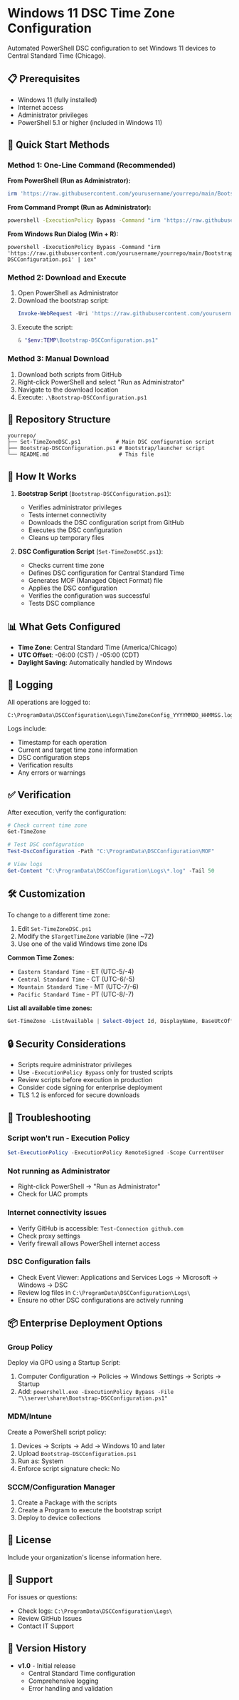 # Windows 11 DSC Time Zone Configuration

Automated PowerShell DSC configuration to set Windows 11 devices to Central Standard Time (Chicago).

## 📋 Prerequisites

- Windows 11 (fully installed)
- Internet access
- Administrator privileges
- PowerShell 5.1 or higher (included in Windows 11)

## 🚀 Quick Start Methods

### Method 1: One-Line Command (Recommended)

**From PowerShell (Run as Administrator):**

```powershell
irm 'https://raw.githubusercontent.com/yourusername/yourrepo/main/Bootstrap-DSCConfiguration.ps1' | iex
```

**From Command Prompt (Run as Administrator):**

```cmd
powershell -ExecutionPolicy Bypass -Command "irm 'https://raw.githubusercontent.com/yourusername/yourrepo/main/Bootstrap-DSCConfiguration.ps1' | iex"
```

**From Windows Run Dialog (Win + R):**

```
powershell -ExecutionPolicy Bypass -Command "irm 'https://raw.githubusercontent.com/yourusername/yourrepo/main/Bootstrap-DSCConfiguration.ps1' | iex"
```

### Method 2: Download and Execute

1. Open PowerShell as Administrator
2. Download the bootstrap script:
   ```powershell
   Invoke-WebRequest -Uri 'https://raw.githubusercontent.com/yourusername/yourrepo/main/Bootstrap-DSCConfiguration.ps1' -OutFile "$env:TEMP\Bootstrap-DSCConfiguration.ps1"
   ```
3. Execute the script:
   ```powershell
   & "$env:TEMP\Bootstrap-DSCConfiguration.ps1"
   ```

### Method 3: Manual Download

1. Download both scripts from GitHub
2. Right-click PowerShell and select "Run as Administrator"
3. Navigate to the download location
4. Execute: `.\Bootstrap-DSCConfiguration.ps1`

## 📁 Repository Structure

```
yourrepo/
├── Set-TimeZoneDSC.ps1           # Main DSC configuration script
├── Bootstrap-DSCConfiguration.ps1 # Bootstrap/launcher script
└── README.md                      # This file
```

## 🔧 How It Works

1. **Bootstrap Script** (`Bootstrap-DSCConfiguration.ps1`):
   - Verifies administrator privileges
   - Tests internet connectivity
   - Downloads the DSC configuration script from GitHub
   - Executes the DSC configuration
   - Cleans up temporary files

2. **DSC Configuration Script** (`Set-TimeZoneDSC.ps1`):
   - Checks current time zone
   - Defines DSC configuration for Central Standard Time
   - Generates MOF (Managed Object Format) file
   - Applies the DSC configuration
   - Verifies the configuration was successful
   - Tests DSC compliance

## 📊 What Gets Configured

- **Time Zone**: Central Standard Time (America/Chicago)
- **UTC Offset**: -06:00 (CST) / -05:00 (CDT)
- **Daylight Saving**: Automatically handled by Windows

## 📝 Logging

All operations are logged to:
```
C:\ProgramData\DSCConfiguration\Logs\TimeZoneConfig_YYYYMMDD_HHMMSS.log
```

Logs include:
- Timestamp for each operation
- Current and target time zone information
- DSC configuration steps
- Verification results
- Any errors or warnings

## ✅ Verification

After execution, verify the configuration:

```powershell
# Check current time zone
Get-TimeZone

# Test DSC configuration
Test-DscConfiguration -Path "C:\ProgramData\DSCConfiguration\MOF"

# View logs
Get-Content "C:\ProgramData\DSCConfiguration\Logs\*.log" -Tail 50
```

## 🛠️ Customization

To change to a different time zone:

1. Edit `Set-TimeZoneDSC.ps1`
2. Modify the `$TargetTimeZone` variable (line ~72)
3. Use one of the valid Windows time zone IDs

**Common Time Zones:**
- `Eastern Standard Time` - ET (UTC-5/-4)
- `Central Standard Time` - CT (UTC-6/-5)
- `Mountain Standard Time` - MT (UTC-7/-6)
- `Pacific Standard Time` - PT (UTC-8/-7)

**List all available time zones:**
```powershell
Get-TimeZone -ListAvailable | Select-Object Id, DisplayName, BaseUtcOffset
```

## 🔒 Security Considerations

- Scripts require administrator privileges
- Use `-ExecutionPolicy Bypass` only for trusted scripts
- Review scripts before execution in production
- Consider code signing for enterprise deployment
- TLS 1.2 is enforced for secure downloads

## 🚨 Troubleshooting

### Script won't run - Execution Policy
```powershell
Set-ExecutionPolicy -ExecutionPolicy RemoteSigned -Scope CurrentUser
```

### Not running as Administrator
- Right-click PowerShell → "Run as Administrator"
- Check for UAC prompts

### Internet connectivity issues
- Verify GitHub is accessible: `Test-Connection github.com`
- Check proxy settings
- Verify firewall allows PowerShell internet access

### DSC Configuration fails
- Check Event Viewer: Applications and Services Logs → Microsoft → Windows → DSC
- Review log files in `C:\ProgramData\DSCConfiguration\Logs\`
- Ensure no other DSC configurations are actively running

## 📦 Enterprise Deployment Options

### Group Policy
Deploy via GPO using a Startup Script:
1. Computer Configuration → Policies → Windows Settings → Scripts → Startup
2. Add: `powershell.exe -ExecutionPolicy Bypass -File "\\server\share\Bootstrap-DSCConfiguration.ps1"`

### MDM/Intune
Create a PowerShell script policy:
1. Devices → Scripts → Add → Windows 10 and later
2. Upload `Bootstrap-DSCConfiguration.ps1`
3. Run as: System
4. Enforce script signature check: No

### SCCM/Configuration Manager
1. Create a Package with the scripts
2. Create a Program to execute the bootstrap script
3. Deploy to device collections

## 📄 License

Include your organization's license information here.

## 👥 Support

For issues or questions:
- Check logs: `C:\ProgramData\DSCConfiguration\Logs\`
- Review GitHub Issues
- Contact IT Support

## 🔄 Version History

- **v1.0** - Initial release
  - Central Standard Time configuration
  - Comprehensive logging
  - Error handling and validation